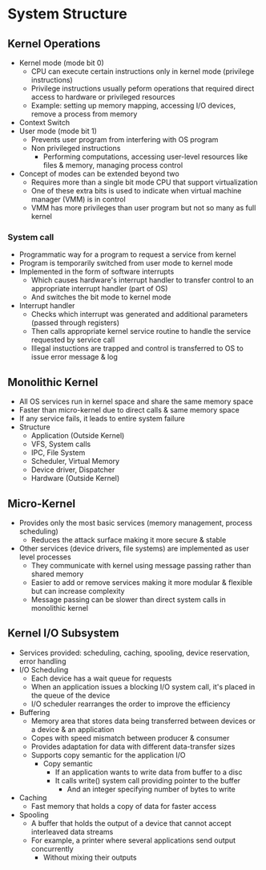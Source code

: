 # System Structure
## Kernel Operations
- Kernel mode (mode bit 0)
  - CPU can execute certain instructions only in kernel mode (privilege instructions)
  - Privilege instructions usually peform operations that required direct access to hardware or privileged resources
  - Example: setting up memory mapping, accessing I/O devices, remove a process from memory
- Context Switch
- User mode (mode bit 1)
  - Prevents user program from interfering with OS program
  - Non privileged instructions
    - Performing computations, accessing user-level resources like files & memory, managing process control
- Concept of modes can be extended beyond two
  - Requires more than a single bit mode CPU that support virtualization
  - One of these extra bits is used to indicate when virtual machine manager (VMM) is in control
  - VMM has more privileges than user program but not so many as full kernel

### System call
- Programmatic way for a program to request a service from kernel
- Program is temporarily switched from user mode to kernel mode
- Implemented in the form of software interrupts
  - Which causes hardware's interrupt handler to transfer control to an appropriate interrupt handler (part of OS)
  - And switches the bit mode to kernel mode
- Interrupt handler
  - Checks which interrupt was generated and additional parameters (passed through registers)
  - Then calls appropriate kernel service routine to handle the service requested by service call
  - Illegal instuctions are trapped and control is transferred to OS to issue error message & log

## Monolithic Kernel
- All OS services run in kernel space and share the same memory space
- Faster than micro-kernel due to direct calls & same memory space
- If any service fails, it leads to entire system failure
- Structure
  - Application (Outside Kernel)
  - VFS, System calls
  - IPC, File System
  - Scheduler, Virtual Memory
  - Device driver, Dispatcher
  - Hardware (Outside Kernel)

## Micro-Kernel
- Provides only the most basic services (memory management, process scheduling)
  - Reduces the attack surface making it more secure & stable
- Other services (device drivers, file systems) are implemented as user level processes
  - They communicate with kernel using message passing rather than shared memory
  - Easier to add or remove services making it more modular & flexible but can increase complexity
  - Message passing can be slower than direct system calls in monolithic kernel

## Kernel I/O Subsystem
- Services provided: scheduling, caching, spooling, device reservation, error handling
- I/O Scheduling
  - Each device has a wait queue for requests
  - When an application issues a blocking I/O system call, it's placed in the queue of the device
  - I/O scheduler rearranges the order to improve the efficiency
- Buffering
  - Memory area that stores data being transferred between devices or a device & an application
  - Copes with speed mismatch between producer & consumer
  - Provides adaptation for data with different data-transfer sizes
  - Supports copy semantic for the application I/O
    - Copy semantic
      - If an application wants to write data from buffer to a disc
      - It calls write() system call providing pointer to the buffer
        - And an integer specifying number of bytes to write
- Caching
  - Fast memory that holds a copy of data for faster access
- Spooling
  - A buffer that holds the output of a device that cannot accept interleaved data streams
  - For example, a printer where several applications send output concurrently
    - Without mixing their outputs
